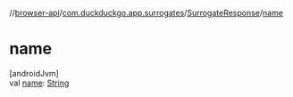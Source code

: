 //[browser-api](../../../index.md)/[com.duckduckgo.app.surrogates](../index.md)/[SurrogateResponse](index.md)/[name](name.md)

# name

[androidJvm]\
val [name](name.md): [String](https://kotlinlang.org/api/latest/jvm/stdlib/kotlin/-string/index.html)
